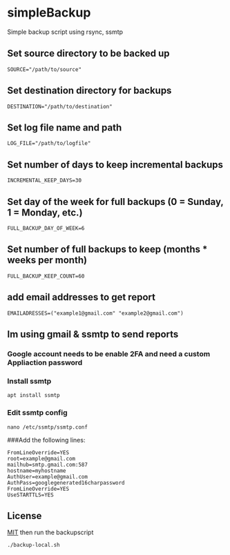 # simpleBackup
Simple backup script using rsync, ssmtp

##  Set source directory to be backed up
```
SOURCE="/path/to/source"
```

##  Set destination directory for backups
```
DESTINATION="/path/to/destination"
```

##  Set log file name and path
```
LOG_FILE="/path/to/logfile"
```

##  Set number of days to keep incremental backups
```
INCREMENTAL_KEEP_DAYS=30
```

##  Set day of the week for full backups (0 = Sunday, 1 = Monday, etc.)
```
FULL_BACKUP_DAY_OF_WEEK=6
```

##  Set number of full backups to keep (months * weeks per month)
```
FULL_BACKUP_KEEP_COUNT=60
```

## add email addresses to get report
```
EMAILADRESSES=("example1@gmail.com" "example2@gmail.com")
```

## Im using gmail & ssmtp to send reports

### Google account needs to be enable 2FA and need a custom Appliaction password

### Install ssmtp
```
apt install ssmtp
```
### Edit ssmtp config
```
nano /etc/ssmtp/ssmtp.conf
```
###Add the following lines:
```
FromLineOverride=YES
root=example@gmail.com
mailhub=smtp.gmail.com:587
hostname=myhostname
AuthUser=example@gmail.com
AuthPass=googlegenerated16charpassword
FromLineOverride=YES
UseSTARTTLS=YES
```

## License

[MIT](https://choosealicense.com/licenses/mit/)
then run the backupscript
```
./backup-local.sh
```
